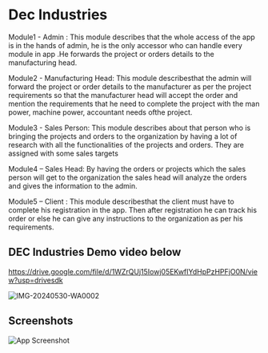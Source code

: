 
# Dec Industries

Module1 - Admin : This module describes that the whole access of the app is
in the hands of admin, he is the only accessor who can handle every module in
app .He forwards the project or orders details to the manufacturing head.

 Module2 - Manufacturing Head: This module describesthat the admin will
forward the project or order details to the
manufacturer as per the project requirements so that the manufacturer head will
accept the order and mention the
requirements that he need to complete the project with the man power, machine
power, accountant needs ofthe project.

 Module3 - Sales Person: This module describes about that person who is
bringing the projects and orders to the organization by having a lot of
research with all the
functionalities of the projects and orders. They are assigned with some sales targets


Module4 – Sales Head: By having the orders or projects which the sales person will
get to the organization the sales head will analyze the orders and gives the
information to the admin.

 Module5 – Client : This module describesthat the client must have to complete
his registration in the app. Then after
registration he can track his order or else he can give any instructions to the
organization as per his requirements.
## DEC Industries Demo video below

https://drive.google.com/file/d/1WZrQUj15Iowj05EKwfIYdHpPzHPFjO0N/view?usp=drivesdk


![IMG-20240530-WA0002](https://github.com/user-attachments/assets/abbcc1d3-84d4-4e33-9b76-21f51ac2fadd)



## Screenshots

![App Screenshot](https://drive.google.com/file/d/1X-PRX5kgsrmlHgSRQAWFK4g6QPAYGCoc/view?usp=drive_link)

